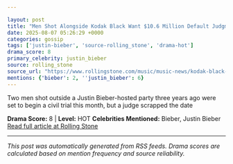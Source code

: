 ```yaml
---

layout: post
title: "Men Shot Alongside Kodak Black Want $10.6 Million Default Judgment Against Rapper"
date: 2025-08-07 05:26:29 +0000
categories: gossip
tags: ['justin-bieber', 'source-rolling_stone', 'drama-hot']
drama_score: 8
primary_celebrity: justin_bieber
source: rolling_stone
source_url: "https://www.rollingstone.com/music/music-news/kodak-black-justin-bieber-party-shooting-lawsuit-default-1235402354/"
mentions: {'bieber': 2, ''justin_bieber': 6}
---
```


Two men shot outside a Justin Bieber-hosted party three years ago were set to begin a civil trial this month, but a judge scrapped the date

**Drama Score:** 8 | **Level:** HOT **Celebrities Mentioned:** Bieber, Justin Bieber [Read full article at Rolling Stone](https://www.rollingstone.com/music/music-news/kodak-black-justin-bieber-party-shooting-lawsuit-default-1235402354/)

---

*This post was automatically generated from RSS feeds. Drama scores are calculated based on mention frequency and source reliability.*